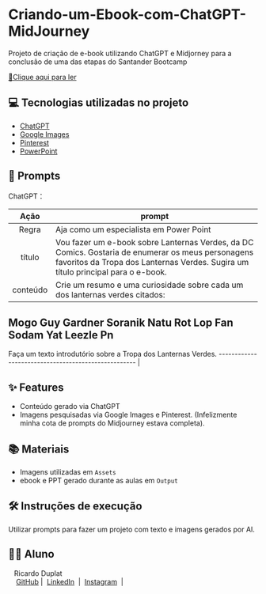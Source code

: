 # Criando-um-Ebook-com-ChatGPT-MidJourney

Projeto de criação de e-book utilizando ChatGPT e Midjorney para a conclusão de uma das etapas do Santander Bootcamp

<a href="https://github.com/felipeAguiarCode/prompts-recipe-to-create-a-ebook/blob/main/output/ebook%20-%20css%20jedi%20output.pdf" title="View PDF now"> 📕Clique aqui para ler</a>

## 💻 Tecnologias utilizadas no projeto

- [ChatGPT](https://chat.openai.com/) 
- [Google Images](https://images.google.com)
- [Pinterest](http://www.pinterest.com)
- [PowerPoint](https://www.microsoft.com/en/microsoft-365/powerpoint)


## 🧠 Prompts


ChatGPT：

|   Ação   | prompt                                                                                                                                                                                                                                                                         |
| :------: | ------------------------------------------------------------------------------------------------------------------------------------------------------------------------------------------------------------------------------------------------------------------------------ |
|   Regra  | Aja como um especialista em Power Point |
|  título  | Vou fazer um e-book sobre Lanternas Verdes, da DC Comics. Gostaria de enumerar os meus personagens favoritos da Tropa dos Lanternas Verdes. Sugira um título principal para o e-book. |
| conteúdo | Crie um resumo e uma curiosidade sobre cada um dos lanternas verdes citados:

Mogo
Guy Gardner
Soranik Natu
Rot Lop Fan
Sodam Yat
Leezle Pn
----------------------------------------------------
Faça um texto introdutório sobre a Tropa dos Lanternas Verdes.
---------------------------------------------------- |

## ✨ Features

- Conteúdo gerado via ChatGPT
- Imagens pesquisadas via Google Images e Pinterest. 
(Infelizmente minha cota de prompts do Midjourney estava completa).

## 📚 Materiais

- Imagens utilizadas em `Assets`
- ebook e PPT gerado durante as aulas em `Output`

## 🛠️ Instruções de execução

Utilizar prompts para fazer um projeto com texto e imagens gerados por AI.

## 👨‍💻 Aluno

<p>
    <p>&nbsp&nbsp&nbspRicardo Duplat<br>
    &nbsp&nbsp&nbsp
    <a href="https://github.com/duplatvv">
    GitHub</a>&nbsp;|&nbsp;
    <a href="https://www.linkedin.com/in/ricardo-duplat/">LinkedIn</a>
&nbsp;|&nbsp;
    <a href="https://www.instagram.com/duplat/">
    Instagram</a>
&nbsp;|&nbsp;</p>
</p>
<br/><br/>
<p>


